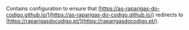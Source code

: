 Contains configuration to ensure that [https://as-raparigas-do-codigo.github.io/](https://as-raparigas-do-codigo.github.io/) redirects to [https://raparigasdocodigo.pt/](https://raparigasdocodigo.pt/).
